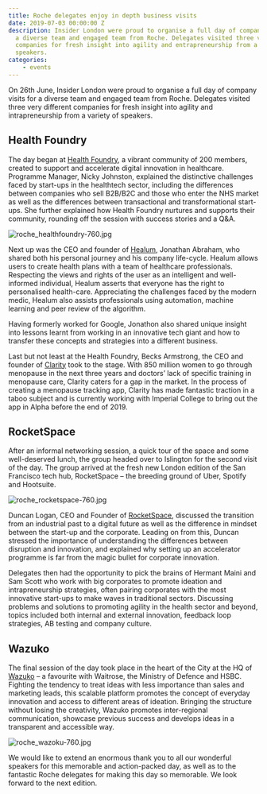 ```yaml
---
title: Roche delegates enjoy in depth business visits
date: 2019-07-03 00:00:00 Z
description: Insider London were proud to organise a full day of company visits for
  a diverse team and engaged team from Roche. Delegates visited three very different
  companies for fresh insight into agility and entrapreneurship from a variety of
  speakers.
categories:
    - events
---
```


On 26th June, Insider London were proud to organise a full day of company visits for a diverse team and engaged team from Roche. Delegates visited three very different companies for fresh insight into agility and intrapreneurship from a variety of speakers.

## Health Foundry

The day began at [Health Foundry](http://www.healthfoundry.org/), a vibrant community of 200 members, created to support and accelerate digital innovation in healthcare. Programme Manager, Nicky Johnston, explained the distinctive challenges faced by start-ups in the healthtech sector, including the differences between companies who sell B2B/B2C and those who enter the NHS market as well as the differences between transactional and transformational start-ups. She further explained how Health Foundry nurtures and supports their community, rounding off the session with success stories and a Q&A.

![roche_healthfoundry-760.jpg](/uploads/roche_healthfoundry-760.jpg)

Next up was the CEO and founder of [Healum](https://www.healum.com/), Jonathan Abraham, who shared both his personal journey and his company life-cycle. Healum allows users to create health plans with a team of healthcare professionals. Respecting the views and rights of the user as an intelligent and well-informed individual, Healum asserts that everyone has the right to personalised health-care. Appreciating the challenges faced by the modern medic, Healum also assists professionals using automation, machine learning and peer review of the algorithm.

Having formerly worked for Google, Jonathon also shared unique insight into lessons learnt from working in an innovative tech giant and how to transfer these concepts and strategies into a different business.

Last but not least at the Health Foundry, Becks Armstrong, the CEO and founder of [Clarity](https://clarity.app/) took to the stage. With 850 million women to go through menopause in the next three years and doctors’ lack of specific training in menopause care, Clarity caters for a gap in the market. In the process of creating a menopause tracking app, Clarity has made fantastic traction in a taboo subject and is currently working with Imperial College to bring out the app in Alpha before the end of 2019.

## RocketSpace

After an informal networking session, a quick tour of the space and some well-deserved lunch, the group headed over to Islington for the second visit of the day. The group arrived at the fresh new London edition of the San Francisco tech hub, RocketSpace – the breeding ground of Uber, Spotify and Hootsuite.

![roche_rocketspace-760.jpg](/uploads/roche_rocketspace-760.jpg)

Duncan Logan, CEO and Founder of [RocketSpace](https://www.rocketspace.com/tech-campus/london), discussed the transition from an industrial past to a digital future as well as the difference in mindset between the start-up and the corporate. Leading on from this, Duncan stressed the importance of understanding the differences between disruption and innovation, and explained why setting up an accelerator programme is far from the magic bullet for corporate innovation.

Delegates then had the opportunity to pick the brains of Hermant Maini and Sam Scott who work with big corporates to promote ideation and intrapreneurship strategies, often pairing corporates with the most innovative start-ups to make waves in traditional sectors. Discussing problems and solutions to promoting agility in the health sector and beyond, topics included both internal and external innovation, feedback loop strategies, AB testing and company culture.

## Wazuko

The final session of the day took place in the heart of the City at the HQ of [Wazuko](https://www.wazoku.com) – a favourite with Waitrose, the Ministry of Defence and HSBC. Fighting the tendency to treat ideas with less importance than sales and marketing leads, this scalable platform promotes the concept of everyday innovation and access to different areas of ideation. Bringing the structure without losing the creativity, Wazuko promotes inter-regional communication, showcase previous success and develops ideas in a transparent and accessible way.

![roche_wazoku-760.jpg](/uploads/roche_wazoku-760.jpg)

We would like to extend an enormous thank you to all our wonderful speakers for this memorable and action-packed day, as well as to the fantastic Roche delegates for making this day so memorable. We look forward to the next edition.
